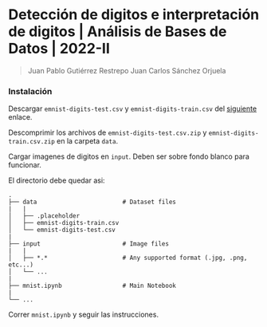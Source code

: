 Detección de digitos e interpretación de digitos | Análisis de Bases de Datos | 2022-II
=======================================================================================
> Juan Pablo Gutiérrez Restrepo
> Juan Carlos Sánchez Orjuela

### Instalación

Descargar `emnist-digits-test.csv` y `emnist-digits-train.csv` del [siguiente](https://www.kaggle.com/datasets/crawford/emnist) enlace.

Descomprimir los archivos de `emnist-digits-test.csv.zip` y `emnist-digits-train.csv.zip` en la carpeta `data`.

Cargar imagenes de digitos en `input`. Deben ser sobre fondo blanco para funcionar.

El directorio debe quedar asi:

    .
    ├── data                        # Dataset files
    |   |
    │   ├── .placeholder
    │   ├── emnist-digits-train.csv
    │   └── emnist-digits-test.csv
    |
    ├── input                       # Image files
    |   |
    │   ├── *.*                     # Any supported format (.jpg, .png, etc...)
    │   └── ...
    |
    ├── mnist.ipynb                 # Main Notebook
    |
    └── ...

Correr `mnist.ipynb` y seguir las instrucciones.
